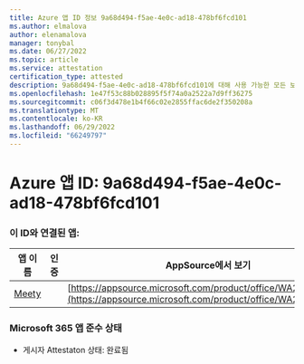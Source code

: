 ```yaml
---
title: Azure 앱 ID 정보 9a68d494-f5ae-4e0c-ad18-478bf6fcd101
ms.author: elmalova
author: elenamalova
manager: tonybal
ms.date: 06/27/2022
ms.topic: article
ms.service: attestation
certification_type: attested
description: 9a68d494-f5ae-4e0c-ad18-478bf6fcd101에 대해 사용 가능한 모든 보안 및 규정 준수 정보입니다.
ms.openlocfilehash: 1e47f53c88b028895f5f74a0a2522a7d9ff36275
ms.sourcegitcommit: c06f3d478e1b4f66c02e2855ffac6de2f350208a
ms.translationtype: MT
ms.contentlocale: ko-KR
ms.lasthandoff: 06/29/2022
ms.locfileid: "66249797"
---
```

# <a name="azure-app-id-9a68d494-f5ae-4e0c-ad18-478bf6fcd101"></a>Azure 앱 ID: 9a68d494-f5ae-4e0c-ad18-478bf6fcd101


### <a name="apps-associated-with-this-id"></a>이 ID와 연결된 앱:
| **앱 이름** | **인증** | **AppSource에서 보기** |
|--------------|---------------|-----------------------|
| [Meety](../forward/WA200004258.md) |  | [https://appsource.microsoft.com/product/office/WA200004258](https://appsource.microsoft.com/product/office/WA200004258) |

### <a name="microsoft-365-app-compliance-status"></a>Microsoft 365 앱 준수 상태
- 게시자 Attestaton 상태: 완료됨
